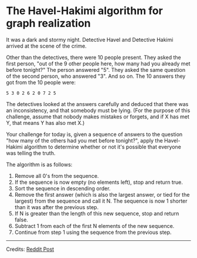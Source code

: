 # The Havel-Hakimi algorithm for graph realization

It was a dark and stormy night. Detective Havel and Detective Hakimi arrived at the scene of the crime.

Other than the detectives, there were 10 people present. They asked the first person, "out of the 9 other people here, how many had you already met before tonight?" The person answered "5". They asked the same question of the second person, who answered "3". And so on. The 10 answers they got from the 10 people were:

```
5 3 0 2 6 2 0 7 2 5
```

The detectives looked at the answers carefully and deduced that there was an inconsistency, and that somebody must be lying. (For the purpose of this challenge, assume that nobody makes mistakes or forgets, and if X has met Y, that means Y has also met X.)

Your challenge for today is, given a sequence of answers to the question "how many of the others had you met before tonight?", apply the Havel-Hakimi algorithm to determine whether or not it's possible that everyone was telling the truth.


The algorithm is as follows:
1. Remove all 0's from the sequence.
2. If the sequence is now empty (no elements left), stop and return true.
3. Sort the sequence in descending order.
4. Remove the first answer (which is also the largest answer, or tied for the largest) from the sequence and call it N. The sequence is now 1 shorter than it was after the previous step. 
5. If N is greater than the length of this new sequence, stop and return false. 
6. Subtract 1 from each of the first N elements of the new sequence. 
7. Continue from step 1 using the sequence from the previous step.

---
Credits: [Reddit Post](https://www.reddit.com/r/dailyprogrammer/comments/bqy1cf/20190520_challenge_378_easy_the_havelhakimi/)